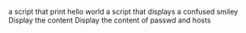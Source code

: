 a script that print hello world
a script that displays a confused smiley
Display the content
Display the content of passwd and hosts
